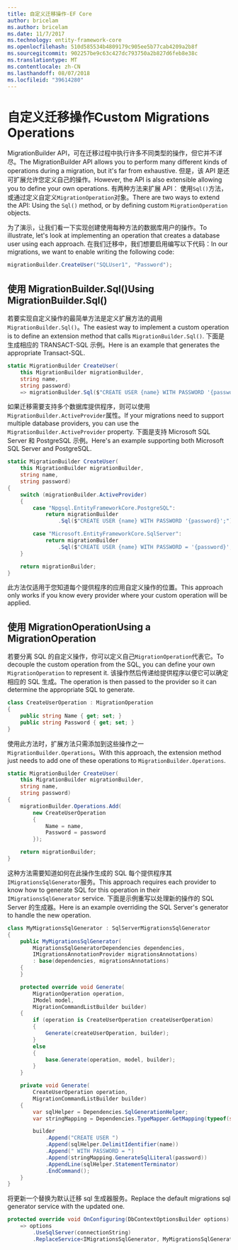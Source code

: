 ```yaml
---
title: 自定义迁移操作-EF Core
author: bricelam
ms.author: bricelam
ms.date: 11/7/2017
ms.technology: entity-framework-core
ms.openlocfilehash: 510d585534b4809179c905ee5b77cab4209a2b8f
ms.sourcegitcommit: 902257be9c63c427dc793750a2b827d6feb8e38c
ms.translationtype: MT
ms.contentlocale: zh-CN
ms.lasthandoff: 08/07/2018
ms.locfileid: "39614280"
---
```

<a name="custom-migrations-operations"></a><span data-ttu-id="1d6c2-102">自定义迁移操作</span><span class="sxs-lookup"><span data-stu-id="1d6c2-102">Custom Migrations Operations</span></span>
============================
<span data-ttu-id="1d6c2-103">MigrationBuilder API，可在迁移过程中执行许多不同类型的操作，但它并不详尽。</span><span class="sxs-lookup"><span data-stu-id="1d6c2-103">The MigrationBuilder API allows you to perform many different kinds of operations during a migration, but it's far from exhaustive.</span></span> <span data-ttu-id="1d6c2-104">但是，该 API 是还可扩展允许您定义自己的操作。</span><span class="sxs-lookup"><span data-stu-id="1d6c2-104">However, the API is also extensible allowing you to define your own operations.</span></span> <span data-ttu-id="1d6c2-105">有两种方法来扩展 API： 使用`Sql()`方法，或通过定义自定义`MigrationOperation`对象。</span><span class="sxs-lookup"><span data-stu-id="1d6c2-105">There are two ways to extend the API: Using the `Sql()` method, or by defining custom `MigrationOperation` objects.</span></span>

<span data-ttu-id="1d6c2-106">为了演示，让我们看一下实现创建使用每种方法的数据库用户的操作。</span><span class="sxs-lookup"><span data-stu-id="1d6c2-106">To illustrate, let's look at implementing an operation that creates a database user using each approach.</span></span> <span data-ttu-id="1d6c2-107">在我们迁移中，我们想要启用编写以下代码：</span><span class="sxs-lookup"><span data-stu-id="1d6c2-107">In our migrations, we want to enable writing the following code:</span></span>

``` csharp
migrationBuilder.CreateUser("SQLUser1", "Password");
```

<a name="using-migrationbuildersql"></a><span data-ttu-id="1d6c2-108">使用 MigrationBuilder.Sql()</span><span class="sxs-lookup"><span data-stu-id="1d6c2-108">Using MigrationBuilder.Sql()</span></span>
----------------------------
<span data-ttu-id="1d6c2-109">若要实现自定义操作的最简单方法是定义扩展方法的调用`MigrationBuilder.Sql()`。</span><span class="sxs-lookup"><span data-stu-id="1d6c2-109">The easiest way to implement a custom operation is to define an extension method that calls `MigrationBuilder.Sql()`.</span></span>
<span data-ttu-id="1d6c2-110">下面是生成相应的 TRANSACT-SQL 示例。</span><span class="sxs-lookup"><span data-stu-id="1d6c2-110">Here is an example that generates the appropriate Transact-SQL.</span></span>

``` csharp
static MigrationBuilder CreateUser(
    this MigrationBuilder migrationBuilder,
    string name,
    string password)
    => migrationBuilder.Sql($"CREATE USER {name} WITH PASSWORD '{password}';");
```

<span data-ttu-id="1d6c2-111">如果迁移需要支持多个数据库提供程序，则可以使用`MigrationBuilder.ActiveProvider`属性。</span><span class="sxs-lookup"><span data-stu-id="1d6c2-111">If your migrations need to support multiple database providers, you can use the `MigrationBuilder.ActiveProvider` property.</span></span> <span data-ttu-id="1d6c2-112">下面是支持 Microsoft SQL Server 和 PostgreSQL 示例。</span><span class="sxs-lookup"><span data-stu-id="1d6c2-112">Here's an example supporting both Microsoft SQL Server and PostgreSQL.</span></span>

``` csharp
static MigrationBuilder CreateUser(
    this MigrationBuilder migrationBuilder,
    string name,
    string password)
{
    switch (migrationBuilder.ActiveProvider)
    {
        case "Npgsql.EntityFrameworkCore.PostgreSQL":
            return migrationBuilder
                .Sql($"CREATE USER {name} WITH PASSWORD '{password}';");

        case "Microsoft.EntityFrameworkCore.SqlServer":
            return migrationBuilder
                .Sql($"CREATE USER {name} WITH PASSWORD = '{password}';");
    }

    return migrationBuilder;
}
```

<span data-ttu-id="1d6c2-113">此方法仅适用于您知道每个提供程序的应用自定义操作的位置。</span><span class="sxs-lookup"><span data-stu-id="1d6c2-113">This approach only works if you know every provider where your custom operation will be applied.</span></span>

<a name="using-a-migrationoperation"></a><span data-ttu-id="1d6c2-114">使用 MigrationOperation</span><span class="sxs-lookup"><span data-stu-id="1d6c2-114">Using a MigrationOperation</span></span>
---------------------------
<span data-ttu-id="1d6c2-115">若要分离 SQL 的自定义操作，你可以定义自己`MigrationOperation`代表它。</span><span class="sxs-lookup"><span data-stu-id="1d6c2-115">To decouple the custom operation from the SQL, you can define your own `MigrationOperation` to represent it.</span></span> <span data-ttu-id="1d6c2-116">该操作然后传递给提供程序以便它可以确定相应的 SQL 生成。</span><span class="sxs-lookup"><span data-stu-id="1d6c2-116">The operation is then passed to the provider so it can determine the appropriate SQL to generate.</span></span>

``` csharp
class CreateUserOperation : MigrationOperation
{
    public string Name { get; set; }
    public string Password { get; set; }
}
```

<span data-ttu-id="1d6c2-117">使用此方法时，扩展方法只需添加到这些操作之一`MigrationBuilder.Operations`。</span><span class="sxs-lookup"><span data-stu-id="1d6c2-117">With this approach, the extension method just needs to add one of these operations to `MigrationBuilder.Operations`.</span></span>

``` csharp
static MigrationBuilder CreateUser(
    this MigrationBuilder migrationBuilder,
    string name,
    string password)
{
    migrationBuilder.Operations.Add(
        new CreateUserOperation
        {
            Name = name,
            Password = password
        });

    return migrationBuilder;
}
```

<span data-ttu-id="1d6c2-118">这种方法需要知道如何在此操作生成的 SQL 每个提供程序其`IMigrationsSqlGenerator`服务。</span><span class="sxs-lookup"><span data-stu-id="1d6c2-118">This approach requires each provider to know how to generate SQL for this operation in their `IMigrationsSqlGenerator` service.</span></span> <span data-ttu-id="1d6c2-119">下面是示例重写以处理新的操作的 SQL Server 的生成器。</span><span class="sxs-lookup"><span data-stu-id="1d6c2-119">Here is an example overriding the SQL Server's generator to handle the new operation.</span></span>

``` csharp
class MyMigrationsSqlGenerator : SqlServerMigrationsSqlGenerator
{
    public MyMigrationsSqlGenerator(
        MigrationsSqlGeneratorDependencies dependencies,
        IMigrationsAnnotationProvider migrationsAnnotations)
        : base(dependencies, migrationsAnnotations)
    {
    }

    protected override void Generate(
        MigrationOperation operation,
        IModel model,
        MigrationCommandListBuilder builder)
    {
        if (operation is CreateUserOperation createUserOperation)
        {
            Generate(createUserOperation, builder);
        }
        else
        {
            base.Generate(operation, model, builder);
        }
    }

    private void Generate(
        CreateUserOperation operation,
        MigrationCommandListBuilder builder)
    {
        var sqlHelper = Dependencies.SqlGenerationHelper;
        var stringMapping = Dependencies.TypeMapper.GetMapping(typeof(string));

        builder
            .Append("CREATE USER ")
            .Append(sqlHelper.DelimitIdentifier(name))
            .Append(" WITH PASSWORD = ")
            .Append(stringMapping.GenerateSqlLiteral(password))
            .AppendLine(sqlHelper.StatementTerminator)
            .EndCommand();
    }
}
```

<span data-ttu-id="1d6c2-120">将更新一个替换为默认迁移 sql 生成器服务。</span><span class="sxs-lookup"><span data-stu-id="1d6c2-120">Replace the default migrations sql generator service with the updated one.</span></span>

``` csharp
protected override void OnConfiguring(DbContextOptionsBuilder options)
    => options
        .UseSqlServer(connectionString)
        .ReplaceService<IMigrationsSqlGenerator, MyMigrationsSqlGenerator>();
```
